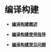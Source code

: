 # 编译构建<a name="ZH-CN_TOPIC_0000001074146280"></a>

-   **[编译构建概述](编译构建概述.md)**  

-   **[编译构建使用指导](编译构建使用指导.md)**  

-   **[编译构建常见问题](编译构建常见问题.md)**  


